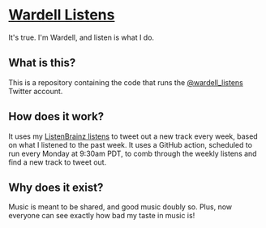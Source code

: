 # [Wardell Listens](https://twitter.com/wardell_listens)

It's true. I'm Wardell, and listen is what I do.

## What is this?

This is a repository containing the code that runs
the [@wardell_listens](https://twitter.com/wardell_listens) Twitter account.

## How does it work?

It uses my [ListenBrainz listens](https://listenbrainz.org/user/wardellbagby/)
to tweet out a new track every week, based on what I listened to the past week. It uses a GitHub
action, scheduled to run every Monday at 9:30am PDT, to comb through the weekly listens and
find a new track to tweet out.

## Why does it exist?

Music is meant to be shared, and good music doubly so. Plus, now everyone can see exactly how bad my
taste in music is!
